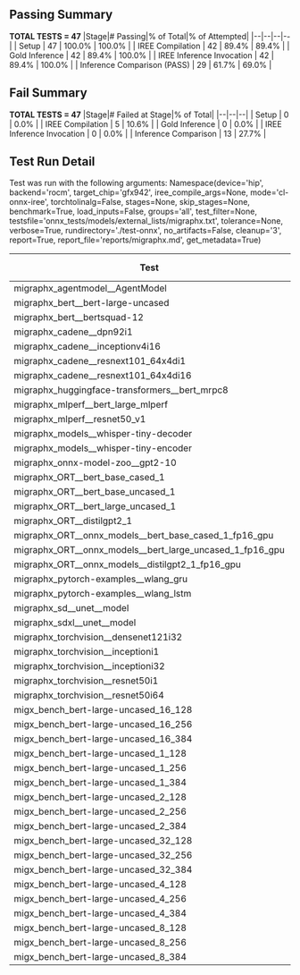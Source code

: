 ## Passing Summary

**TOTAL TESTS = 47**
|Stage|# Passing|% of Total|% of Attempted|
|--|--|--|--|
| Setup | 47 | 100.0% | 100.0% |
| IREE Compilation | 42 | 89.4% | 89.4% |
| Gold Inference | 42 | 89.4% | 100.0% |
| IREE Inference Invocation | 42 | 89.4% | 100.0% |
| Inference Comparison (PASS) | 29 | 61.7% | 69.0% |
## Fail Summary

**TOTAL TESTS = 47**
|Stage|# Failed at Stage|% of Total|
|--|--|--|
| Setup | 0 | 0.0% |
| IREE Compilation | 5 | 10.6% |
| Gold Inference | 0 | 0.0% |
| IREE Inference Invocation | 0 | 0.0% |
| Inference Comparison | 13 | 27.7% |
## Test Run Detail
Test was run with the following arguments:
Namespace(device='hip', backend='rocm', target_chip='gfx942', iree_compile_args=None, mode='cl-onnx-iree', torchtolinalg=False, stages=None, skip_stages=None, benchmark=True, load_inputs=False, groups='all', test_filter=None, testsfile='onnx_tests/models/external_lists/migraphx.txt', tolerance=None, verbose=True, rundirectory='./test-onnx', no_artifacts=False, cleanup='3', report=True, report_file='reports/migraphx.md', get_metadata=True)

| Test | Exit Status | Mean Benchmark Time (ms) | Notes |
|--|--|--|--|
| migraphx_agentmodel__AgentModel | compilation | None | |
| migraphx_bert__bert-large-uncased | PASS | 36.314182307607695 | |
| migraphx_bert__bertsquad-12 | PASS | 6.377900875176409 | |
| migraphx_cadene__dpn92i1 | Numerics | 8.191677757763657 | |
| migraphx_cadene__inceptionv4i16 | PASS | 42.26033155824624 | |
| migraphx_cadene__resnext101_64x4di1 | Numerics | 10.73217986103816 | |
| migraphx_cadene__resnext101_64x4di16 | Numerics | 131.4372284648319 | |
| migraphx_huggingface-transformers__bert_mrpc8 | PASS | 6.842389928846106 | |
| migraphx_mlperf__bert_large_mlperf | Numerics | 91.41421289227547 | |
| migraphx_mlperf__resnet50_v1 | compilation | None | |
| migraphx_models__whisper-tiny-decoder | PASS | 33.56510379336892 | |
| migraphx_models__whisper-tiny-encoder | Numerics | 47.63208646909334 | |
| migraphx_onnx-model-zoo__gpt2-10 | compilation | None | |
| migraphx_ORT__bert_base_cased_1 | PASS | 98.90346395383989 | |
| migraphx_ORT__bert_base_uncased_1 | PASS | 99.50560557522944 | |
| migraphx_ORT__bert_large_uncased_1 | PASS | 499.6251674213757 | |
| migraphx_ORT__distilgpt2_1 | PASS | 66.42233462826836 | |
| migraphx_ORT__onnx_models__bert_base_cased_1_fp16_gpu | Numerics | 61.36426826318104 | |
| migraphx_ORT__onnx_models__bert_large_uncased_1_fp16_gpu | Numerics | 292.3222268000245 | |
| migraphx_ORT__onnx_models__distilgpt2_1_fp16_gpu | Numerics | 31.63806480270895 | |
| migraphx_pytorch-examples__wlang_gru | PASS | 15.028601374339173 | |
| migraphx_pytorch-examples__wlang_lstm | PASS | 6.473786396478924 | |
| migraphx_sd__unet__model | compilation | None | |
| migraphx_sdxl__unet__model | compilation | None | |
| migraphx_torchvision__densenet121i32 | Numerics | 45.63961938644449 | |
| migraphx_torchvision__inceptioni1 | PASS | 4.594136584848488 | |
| migraphx_torchvision__inceptioni32 | PASS | 42.28805453863506 | |
| migraphx_torchvision__resnet50i1 | Numerics | 3.3635247703223747 | |
| migraphx_torchvision__resnet50i64 | Numerics | 112.02510733467837 | |
| migx_bench_bert-large-uncased_16_128 | PASS | 35.43099091233065 | |
| migx_bench_bert-large-uncased_16_256 | PASS | 51.65841504453848 | |
| migx_bench_bert-large-uncased_16_384 | Numerics | 76.16699819832488 | |
| migx_bench_bert-large-uncased_1_128 | PASS | 8.810293053587278 | |
| migx_bench_bert-large-uncased_1_256 | PASS | 78.8056517097478 | |
| migx_bench_bert-large-uncased_1_384 | PASS | 20.620003433934613 | |
| migx_bench_bert-large-uncased_2_128 | PASS | 10.22371937462313 | |
| migx_bench_bert-large-uncased_2_256 | PASS | 11.11452618525142 | |
| migx_bench_bert-large-uncased_2_384 | PASS | 22.708965260134907 | |
| migx_bench_bert-large-uncased_32_128 | PASS | 124.79128285000719 | |
| migx_bench_bert-large-uncased_32_256 | PASS | 97.70561204779716 | |
| migx_bench_bert-large-uncased_32_384 | Numerics | 138.6403650045395 | |
| migx_bench_bert-large-uncased_4_128 | PASS | 12.017203060815396 | |
| migx_bench_bert-large-uncased_4_256 | PASS | 18.278299523580845 | |
| migx_bench_bert-large-uncased_4_384 | PASS | 28.268141020089384 | |
| migx_bench_bert-large-uncased_8_128 | PASS | 18.568915241446934 | |
| migx_bench_bert-large-uncased_8_256 | PASS | 26.197766448244632 | |
| migx_bench_bert-large-uncased_8_384 | PASS | 46.54589504072511 | |
